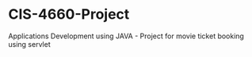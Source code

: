 # CIS-4660-Project
Applications Development using JAVA - Project for movie ticket booking using servlet
